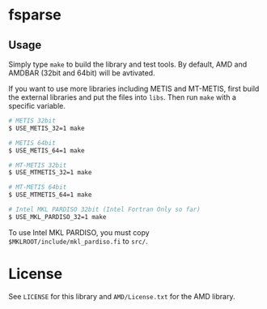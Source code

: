 # fsparse

## Usage

Simply type `make` to build the library and test tools.
By default, AMD and AMDBAR (32bit and 64bit) will be avtivated.

If you want to use more libraries including METIS and MT-METIS, first build the external libraries and put the files into `libs`.
Then run `make` with a specific variable.

```bash
# METIS 32bit
$ USE_METIS_32=1 make

# METIS 64bit
$ USE_METIS_64=1 make

# MT-METIS 32bit
$ USE_MTMETIS_32=1 make

# MT-METIS 64bit
$ USE_MTMETIS_64=1 make

# Intel MKL PARDISO 32bit (Intel Fortran Only so far)
$ USE_MKL_PARDISO_32=1 make
```

To use Intel MKL PARDISO, you must copy `$MKLROOT/include/mkl_pardiso.fi` to `src/`.

# License

See `LICENSE` for this library and `AMD/License.txt` for the AMD library.
